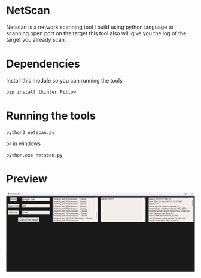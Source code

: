 # NetScan
Netscan is a network scanning tool i build using python language to scanning open port on the target
this tool also will give you the log of the target you already scan.
# Dependencies
Install this module so you can running the tools
```
pip install tkinter Pillow
```
# Running the tools
```
python3 netscan.py
```
or in windows
```
python.exe netscan.py
```
# Preview

![](/image/image01.png)


